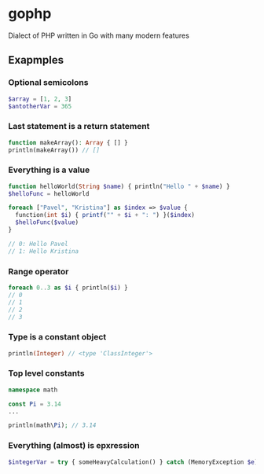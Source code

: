 # gophp
Dialect of PHP written in Go with many modern features 

## Exapmples

### Optional semicolons
```php
$array = [1, 2, 3]
$antotherVar = 365
```

### Last statement is a return statement
```php
function makeArray(): Array { [] }
println(makeArray()) // []
```

### Everything is a value
```php
function helloWorld(String $name) { println("Hello " + $name) }
$helloFunc = helloWorld

foreach ["Pavel", "Kristina"] as $index => $value {
  function(int $i) { printf("" + $i + ": ") }($index)
  $helloFunc($value)
}

// 0: Hello Pavel
// 1: Hello Kristina
```

### Range operator
```php
foreach 0..3 as $i { println($i) }
// 0
// 1
// 2
// 3
```

### Type is a constant object
```php
println(Integer) // <type 'ClassInteger'>
```

### Top level constants
```php
namespace math

const Pi = 3.14
...

println(math\Pi); // 3.14

```

### Everything (almost) is epxression
```php
$integerVar = try { someHeavyCalculation() } catch (MemoryException $e) { 0 }
```

